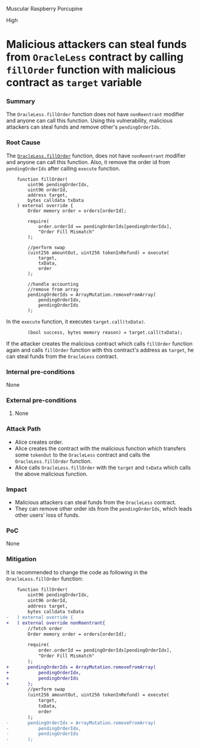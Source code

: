 Muscular Raspberry Porcupine

High

# Malicious attackers can steal funds from `OracleLess` contract by calling `fillOrder` function with malicious contract as `target` variable

### Summary

The `OracleLess.fillOrder` function does not have `nonReentrant` modifier and anyone can call this function.
Using this vulnerability, malicious attackers can steal funds and remove other's `pendingOrderIds`.

### Root Cause

The [`OracleLess.fillOrder`](https://github.com/sherlock-audit/2024-11-oku/blob/main/oku-custom-order-types/contracts/automatedTrigger/OracleLess.sol#L103) function, does not have `nonReentrant` modifier and anyone can call this function.
Also, it remove the order id from `pendingOrderIds` after calling `execute` function.

```solidity
    function fillOrder(
        uint96 pendingOrderIdx,
        uint96 orderId,
        address target,
        bytes calldata txData
    ) external override {
        Order memory order = orders[orderId];   

        require(
            order.orderId == pendingOrderIds[pendingOrderIdx],
            "Order Fill Mismatch"
        );

        //perform swap
        (uint256 amountOut, uint256 tokenInRefund) = execute(
            target,
            txData,
            order
        );

        //handle accounting
        //remove from array
        pendingOrderIds = ArrayMutation.removeFromArray(
            pendingOrderIdx,
            pendingOrderIds
        );
```

In the `execute` function, it executes `target.call(txData)`.

```solidity
        (bool success, bytes memory reason) = target.call(txData);
```

If the attacker creates the malicious contract which calls `fillOrder` function again and calls `fillOrder` function with this contract's address as `target`, he can steal funds from the `OracleLess` contract.

### Internal pre-conditions

None

### External pre-conditions

1. None

### Attack Path

- Alice creates order.
- Alice creates the contract with the malicious function which transfers some `tokenOut` to the `OracleLess` contract and calls the `OracleLess.fillOrder` function.
- Alice calls `OracleLess.fillOrder` with the `target` and `txData` which calls the above malicious function.

### Impact

- Malicious attackers can steal funds from the `OracleLess` contract.
- They can remove other order ids from the `pendingOrderIds`, which leads other users' loss of funds.

### PoC

None

### Mitigation

It is recommended to change the code as following in the `OracleLess.fillOrder` function:

```diff
    function fillOrder(
        uint96 pendingOrderIdx,
        uint96 orderId,
        address target,
        bytes calldata txData
-   ) external override {
+   ) external override nonReentrant{
        //fetch order
        Order memory order = orders[orderId];   

        require(
            order.orderId == pendingOrderIds[pendingOrderIdx],
            "Order Fill Mismatch"
        );
+       pendingOrderIds = ArrayMutation.removeFromArray(
+           pendingOrderIdx,
+           pendingOrderIds
+       );
        //perform swap
        (uint256 amountOut, uint256 tokenInRefund) = execute(
            target,
            txData,
            order
        );
-       pendingOrderIds = ArrayMutation.removeFromArray(
-           pendingOrderIdx,
-           pendingOrderIds
-       );
```
